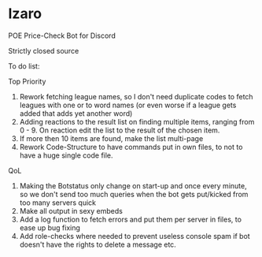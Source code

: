 # Izaro
 POE Price-Check Bot for Discord

Strictly closed source

To do list:

Top Priority

1. Rework fetching league names, so I don't need duplicate codes to fetch leagues with one or to word names (or even worse if a league gets added that adds yet another word)
2. Adding reactions to the result list on finding multiple items, ranging from 0 - 9. On reaction edit the list to the result of the chosen item.
3. If more then 10 items are found, make the list multi-page
4. Rework Code-Structure to have commands put in own files, to not to have a huge single code file.

QoL

1. Making the Botstatus only change on start-up and once every minute, so we don't send too much queries when the bot gets put/kicked from too many servers quick
2. Make all output in sexy embeds
3. Add a log function to fetch errors and put them per server in files, to ease up bug fixing
4. Add role-checks where needed to prevent useless console spam if bot doesn't have the rights to delete a message etc.